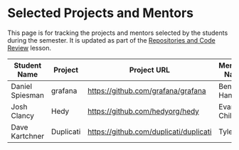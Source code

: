 # Selected Projects and Mentors

This page is for tracking the projects and mentors selected by the students during the semester. It is updated as part of the [Repositories and Code Review](../modules/collaborative/repositories-and-review.md) lesson.

| Student Name    | Project   | Project URL                            | Mentor's Name |
| --------------- | --------- | -------------------------------------- | ------------- |
| Daniel Spiesman | grafana   | https://github.com/grafana/grafana     | Ben Hansen    |
| Josh Clancy     | Hedy      | https://github.com/hedyorg/hedy        | Evan Child    |
| Dave Kartchner  | Duplicati | https://github.com/duplicati/duplicati | Tyler Gill    |
